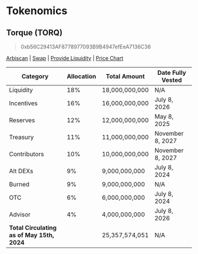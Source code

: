 # Tokenomics

## Torque (TORQ)
> 0xb56C29413AF8778977093B9B4947efEeA7136C36

[Arbiscan](https://arbiscan.io/token/0xb56c29413af8778977093b9b4947efeea7136c36) | [Swap](https://bit.ly/torque-uniswap) | [Provide Liquidity](https://app.uniswap.org/add/ETH/0xb56C29413AF8778977093B9B4947efEeA7136C36/3000?minPrice=0.0000000000000000000000000000000000000029543&maxPrice=338490000000000000000000000000000000000&chain=arbitrum) | [Price Chart](https://dexscreener.com/arbitrum/0xb56C29413AF8778977093B9B4947efEeA7136C36)

| Category | Allocation | Total Amount | Date Fully Vested |
|------------|---------------------|-----------------------|-------------------|
| Liquidity | 18%                 | 18,000,000,000        | N/A               |
| Incentives | 16%                 | 16,000,000,000        | July 8, 2026      |
| Reserves   | 12%                 | 12,000,000,000        | May 8, 2025       |
| Treasury   | 11%                 | 11,000,000,000        | November 8, 2027  |
| Contributors | 10%               | 10,000,000,000        | November 8, 2027  |
| Alt DEXs   | 9%                  | 9,000,000,000         | July 8, 2024      |
| Burned   | 9%                  | 9,000,000,000         | N/A     |
| OTC        | 6%                  | 6,000,000,000         | July 8, 2024      |
| Advisor    | 4%                  | 4,000,000,000         | July 8, 2026      |
| **Total Circulating as of May 15th, 2024** |   | 25,357,574,051 | N/A        |